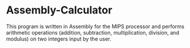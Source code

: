 # Assembly-Calculator
This program is written in Assembly for the MIPS processor and performs arithmetic operations (addition, subtraction, multiplication, division, and modulus) on two integers input by the user.
